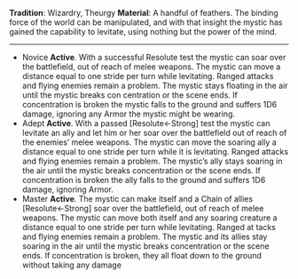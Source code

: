 **Tradition**: Wizardry, Theurgy
**Material**: A handful of feathers. 
The binding force of the world can be manipulated, and with that insight the mystic has gained the capability to levitate, using nothing but the power of the mind.

---
- Novice **Active**. With a successful Resolute test the mystic can soar over the battlefield, out of reach of melee weapons. The mystic can move a distance equal to one stride per turn while levitating. Ranged attacks and flying enemies remain a problem. The mystic stays floating in the air until the mystic breaks con centration or the scene ends. If concentration is broken the mystic falls to the ground and suffers 1D6 damage, ignoring any Armor the mystic might be wearing.
- Adept **Active**. With a passed [Resolute←Strong] test the mystic can levitate an ally and let him or her soar over the battlefield out of reach of the enemies’ melee weapons. The mystic can move the soaring ally a distance equal to one stride per turn while it is levitating. Ranged attacks and flying enemies remain a problem. The mystic’s ally stays soaring in the air until the mystic breaks concentration or the scene ends. If concentration is broken the ally falls to the ground and suffers 1D6 damage, ignoring Armor.
- Master **Active**. The mystic can make itself and a Chain of allies [Resolute←Strong] soar over the battlefield, out of reach of melee weapons. The mystic can move both itself and any soaring creature a distance equal to one stride per turn while levitating. Ranged at tacks and flying enemies remain a problem. The mystic and its allies stay soaring in the air until the mystic breaks concentration or the scene ends. If concentration is broken, they all float down to the ground without taking any damage